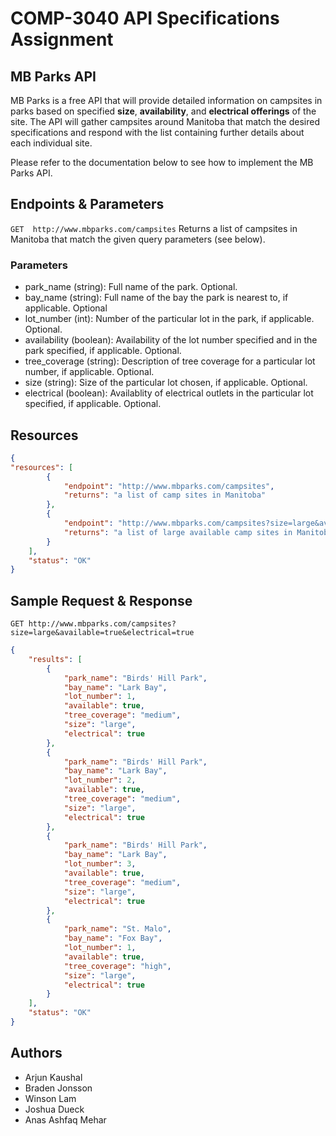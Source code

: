 # COMP-3040 API Specifications Assignment

## MB Parks API

MB Parks is a free API that will provide detailed information on campsites in parks based on specified **size**, **availability**, and **electrical offerings** of the site. The API will gather campsites around Manitoba that match the desired specifications and respond with the list containing further details about each individual site.

Please refer to the documentation below to see how to implement the MB Parks API.

## Endpoints & Parameters
`GET  http://www.mbparks.com/campsites`
Returns a list of campsites in Manitoba that match the given query parameters (see below).

### Parameters
* park_name (string): Full name of the park. Optional.
* bay_name (string): Full name of the bay the park is nearest to, if applicable. Optional
* lot_number (int): Number of the particular lot in the park, if applicable. Optional.
* availability (boolean): Availability of the lot number specified and in the park specified, if applicable. Optional.
* tree_coverage (string): Description of tree coverage for a particular lot number, if applicable. Optional.
* size (string): Size of the particular lot chosen, if applicable. Optional.
* electrical (boolean): Availablity of electrical outlets in the particular lot specified, if applicable. Optional.

## Resources

```json
{
"resources": [
		{
			"endpoint": "http://www.mbparks.com/campsites",
			"returns": "a list of camp sites in Manitoba"
		},
		{
			"endpoint": "http://www.mbparks.com/campsites?size=large&available=true&electrical=true",
			"returns": "a list of large available camp sites in Manitoba with electricity"
		}
	],
	"status": "OK"
}
```

## Sample Request & Response

`GET http://www.mbparks.com/campsites?size=large&available=true&electrical=true`

```json
{
	"results": [
		{
			"park_name": "Birds' Hill Park",
			"bay_name": "Lark Bay",
			"lot_number": 1,
			"available": true,
			"tree_coverage": "medium",
			"size": "large",
			"electrical": true
		},
		{
			"park_name": "Birds' Hill Park",
			"bay_name": "Lark Bay",
			"lot_number": 2,
			"available": true,
			"tree_coverage": "medium",
			"size": "large",
			"electrical": true
		},
		{
			"park_name": "Birds' Hill Park",
			"bay_name": "Lark Bay",
			"lot_number": 3,
			"available": true,
			"tree_coverage": "medium",
			"size": "large",
			"electrical": true
		},
		{
			"park_name": "St. Malo",
			"bay_name": "Fox Bay",
			"lot_number": 1,
			"available": true,
			"tree_coverage": "high",
			"size": "large",
			"electrical": true
		}
	],
	"status": "OK"
}
```

## Authors

- Arjun Kaushal
- Braden Jonsson
- Winson Lam
- Joshua Dueck
- Anas Ashfaq Mehar
